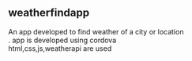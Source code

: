 ## weatherfindapp
An app developed to find weather of a city or location<br> .
app is developed using cordova<br>
html,css,js,weatherapi are used 
